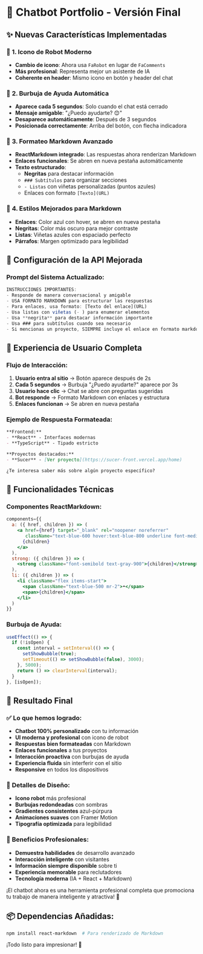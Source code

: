 # 🎉 Chatbot Portfolio - Versión Final

## ✨ **Nuevas Características Implementadas**

### 🤖 **1. Icono de Robot Moderno**
- **Cambio de icono**: Ahora usa `FaRobot` en lugar de `FaComments`
- **Más profesional**: Representa mejor un asistente de IA
- **Coherente en header**: Mismo icono en botón y header del chat

### 💬 **2. Burbuja de Ayuda Automática**
- **Aparece cada 5 segundos**: Solo cuando el chat está cerrado
- **Mensaje amigable**: "¿Puedo ayudarte? 😊"
- **Desaparece automáticamente**: Después de 3 segundos
- **Posicionada correctamente**: Arriba del botón, con flecha indicadora

### 📝 **3. Formateo Markdown Avanzado**
- **ReactMarkdown integrado**: Las respuestas ahora renderizan Markdown
- **Enlaces funcionales**: Se abren en nueva pestaña automáticamente
- **Texto estructurado**: 
  - **Negritas** para destacar información
  - `### Subtítulos` para organizar secciones
  - `- Listas` con viñetas personalizadas (puntos azules)
  - Enlaces con formato `[Texto](URL)`

### 🎨 **4. Estilos Mejorados para Markdown**
- **Enlaces**: Color azul con hover, se abren en nueva pestaña
- **Negritas**: Color más oscuro para mejor contraste
- **Listas**: Viñetas azules con espaciado perfecto
- **Párrafos**: Margen optimizado para legibilidad

## 🔧 **Configuración de la API Mejorada**

### Prompt del Sistema Actualizado:
```javascript
INSTRUCCIONES IMPORTANTES:
- Responde de manera conversacional y amigable
- USA FORMATO MARKDOWN para estructurar las respuestas
- Para enlaces, usa formato: [Texto del enlace](URL)
- Usa listas con viñetas (- ) para enumerar elementos
- Usa **negrita** para destacar información importante
- Usa ### para subtítulos cuando sea necesario
- Si mencionas un proyecto, SIEMPRE incluye el enlace en formato markdown
```

## 📱 **Experiencia de Usuario Completa**

### **Flujo de Interacción:**
1. **Usuario entra al sitio** → Botón aparece después de 2s
2. **Cada 5 segundos** → Burbuja "¿Puedo ayudarte?" aparece por 3s
3. **Usuario hace clic** → Chat se abre con preguntas sugeridas
4. **Bot responde** → Formato Markdown con enlaces y estructura
5. **Enlaces funcionan** → Se abren en nueva pestaña

### **Ejemplo de Respuesta Formateada:**
```markdown
**Frontend:**
- **React** - Interfaces modernas
- **TypeScript** - Tipado estricto

**Proyectos destacados:**
- **Sucer** - [Ver proyecto](https://sucer-front.vercel.app/home)

¿Te interesa saber más sobre algún proyecto específico?
```

## 🚀 **Funcionalidades Técnicas**

### **Componentes ReactMarkdown:**
```jsx
components={{
  a: ({ href, children }) => (
    <a href={href} target="_blank" rel="noopener noreferrer"
       className="text-blue-600 hover:text-blue-800 underline font-medium">
      {children}
    </a>
  ),
  strong: ({ children }) => (
    <strong className="font-semibold text-gray-900">{children}</strong>
  ),
  li: ({ children }) => (
    <li className="flex items-start">
      <span className="text-blue-500 mr-2">•</span>
      <span>{children}</span>
    </li>
  )
}}
```

### **Burbuja de Ayuda:**
```jsx
useEffect(() => {
  if (!isOpen) {
    const interval = setInterval(() => {
      setShowBubble(true);
      setTimeout(() => setShowBubble(false), 3000);
    }, 5000);
    return () => clearInterval(interval);
  }
}, [isOpen]);
```

## 🎯 **Resultado Final**

### ✅ **Lo que hemos logrado:**
- **Chatbot 100% personalizado** con tu información
- **UI moderna y profesional** con icono de robot
- **Respuestas bien formateadas** con Markdown
- **Enlaces funcionales** a tus proyectos
- **Interacción proactiva** con burbujas de ayuda
- **Experiencia fluida** sin interferir con el sitio
- **Responsive** en todos los dispositivos

### 🎨 **Detalles de Diseño:**
- **Icono robot** más profesional
- **Burbujas redondeadas** con sombras
- **Gradientes consistentes** azul-púrpura
- **Animaciones suaves** con Framer Motion
- **Tipografía optimizada** para legibilidad

### 💼 **Beneficios Profesionales:**
- **Demuestra habilidades** de desarrollo avanzado
- **Interacción inteligente** con visitantes
- **Información siempre disponible** sobre ti
- **Experiencia memorable** para reclutadores
- **Tecnología moderna** (IA + React + Markdown)

¡El chatbot ahora es una herramienta profesional completa que promociona tu trabajo de manera inteligente y atractiva! 🎉

## 📦 **Dependencias Añadidas:**
```bash
npm install react-markdown  # Para renderizado de Markdown
```

¡Todo listo para impresionar! 🚀

